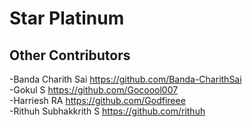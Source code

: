 # Star Platinum

## Other Contributors 

-Banda Charith Sai https://github.com/Banda-CharithSai <br/>
-Gokul S https://github.com/Gocoool007 <br/>
-Harriesh RA  https://github.com/Godfireee <br/>
-Rithuh Subhakkrith S https://github.com/rithuh <br/>


